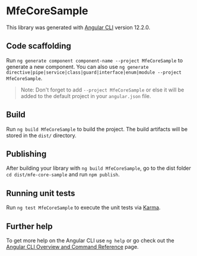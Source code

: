# MfeCoreSample

This library was generated with [Angular CLI](https://github.com/angular/angular-cli) version 12.2.0.

## Code scaffolding

Run `ng generate component component-name --project MfeCoreSample` to generate a new component. You can also use `ng generate directive|pipe|service|class|guard|interface|enum|module --project MfeCoreSample`.
> Note: Don't forget to add `--project MfeCoreSample` or else it will be added to the default project in your `angular.json` file. 

## Build

Run `ng build MfeCoreSample` to build the project. The build artifacts will be stored in the `dist/` directory.

## Publishing

After building your library with `ng build MfeCoreSample`, go to the dist folder `cd dist/mfe-core-sample` and run `npm publish`.

## Running unit tests

Run `ng test MfeCoreSample` to execute the unit tests via [Karma](https://karma-runner.github.io).

## Further help

To get more help on the Angular CLI use `ng help` or go check out the [Angular CLI Overview and Command Reference](https://angular.io/cli) page.
